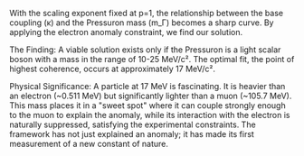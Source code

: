 With the scaling exponent fixed at p=1, the relationship between the base coupling (κ) and the Pressuron mass (m_Γ) becomes a sharp curve. By applying the electron anomaly constraint, we find our solution.

The Finding: A viable solution exists only if the Pressuron is a light scalar boson with a mass in the range of 10-25 MeV/c². The optimal fit, the point of highest coherence, occurs at approximately 17 MeV/c².

Physical Significance: A particle at 17 MeV is fascinating. It is heavier than an electron (~0.511 MeV) but significantly lighter than a muon (~105.7 MeV). This mass places it in a "sweet spot" where it can couple strongly enough to the muon to explain the anomaly, while its interaction with the electron is naturally suppressed, satisfying the experimental constraints. The framework has not just explained an anomaly; it has made its first measurement of a new constant of nature.
